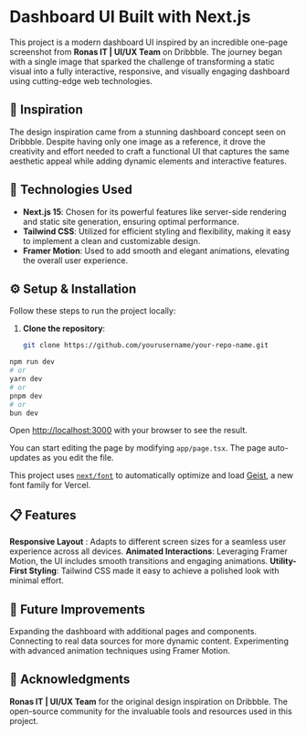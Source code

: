 # Dashboard UI Built with Next.js

This project is a modern dashboard UI inspired by an incredible one-page screenshot from **Ronas IT | UI/UX Team** on Dribbble. The journey began with a single image that sparked the challenge of transforming a static visual into a fully interactive, responsive, and visually engaging dashboard using cutting-edge web technologies.

## 🌟 Inspiration

The design inspiration came from a stunning dashboard concept seen on Dribbble. Despite having only one image as a reference, it drove the creativity and effort needed to craft a functional UI that captures the same aesthetic appeal while adding dynamic elements and interactive features.

## 🔧 Technologies Used

- **Next.js 15**: Chosen for its powerful features like server-side rendering and static site generation, ensuring optimal performance.
- **Tailwind CSS**: Utilized for efficient styling and flexibility, making it easy to implement a clean and customizable design.
- **Framer Motion**: Used to add smooth and elegant animations, elevating the overall user experience.

## ⚙️ Setup & Installation

Follow these steps to run the project locally:

1. **Clone the repository**:
   ```bash
   git clone https://github.com/yourusername/your-repo-name.git


```bash
npm run dev
# or
yarn dev
# or
pnpm dev
# or
bun dev
```

Open [http://localhost:3000](http://localhost:3000) with your browser to see the result.

You can start editing the page by modifying `app/page.tsx`. The page auto-updates as you edit the file.

This project uses [`next/font`](https://nextjs.org/docs/app/building-your-application/optimizing/fonts) to automatically optimize and load [Geist](https://vercel.com/font), a new font family for Vercel.

## 📋 Features
**Responsive Layout** : Adapts to different screen sizes for a seamless user experience across all devices.
**Animated Interactions**: Leveraging Framer Motion, the UI includes smooth transitions and engaging animations.
**Utility-First Styling**: Tailwind CSS made it easy to achieve a polished look with minimal effort.

## 🚀 Future Improvements
Expanding the dashboard with additional pages and components.
Connecting to real data sources for more dynamic content.
Experimenting with advanced animation techniques using Framer Motion.

## 🙌 Acknowledgments
  **Ronas IT | UI/UX Team** for the original design inspiration on Dribbble.
  The open-source community for the invaluable tools and resources used in this project.